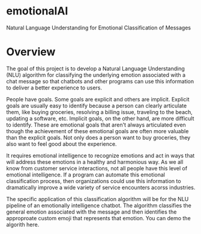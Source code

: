 # emotionalAI
Natural Language Understanding for Emotional Classification of Messages

# Overview
The goal of this project is to develop a Natural Language Understanding (NLU) algorithm for classifying the underlying emotion associated with a chat message so that chatbots and other programs can use this information to deliver a better experience to users.

People have goals. Some goals are explicit and others are implicit. Explicit goals are usually easy to identify because a person can clearly articulate them, like buying groceries, resolving a billing issue, traveling to the beach, updating a software, etc. Implicit goals, on the other hand, are more difficult to identify. These are emotional goals that aren't always articulated even though the achievement of these emotional goals are often more valuable than the explicit goals. Not only does a person want to buy groceries, they also want to feel good about the experience.

It requires emotional intelligence to recognize emotions and act in ways that will address these emotions in a healthy and harmonious way. As we all know from customer service interactions, not all people have this level of emotional intelligence. If a program can automate this emotional classification process, then organizations could use this information to dramatically improve a wide variety of service encounters acorss industries.

The specific application of this classification algorithm will be for the NLU pipeline of an emotionally intelligence chatbot.  The algorithm classifies the general emotion associated with the message and then identifies the approproate custom emoji that represents that emotion.  You can demo the algorith here.
